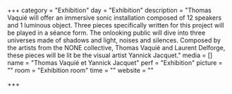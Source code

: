 +++
category = "Exhibition"
day = "Exhibition"
description = "Thomas Vaquié will offer an immersive sonic installation composed of 12 speakers and 1 luminous object. Three pieces specifically written for this project will be played in a séance form. The onlooking public will dive into three universes made of shadows and light, noises and silences. Composed by the artists from the NONE collective, Thomas Vaquié and Laurent Delforge, these pieces will be lit be the visual artist Yannick Jacquet."
media = []
name = "Thomas Vaquié et Yannick Jacquet"
perf = "Exhibition"
picture = ""
room = "Exhibition room"
time = ""
website = ""

+++
